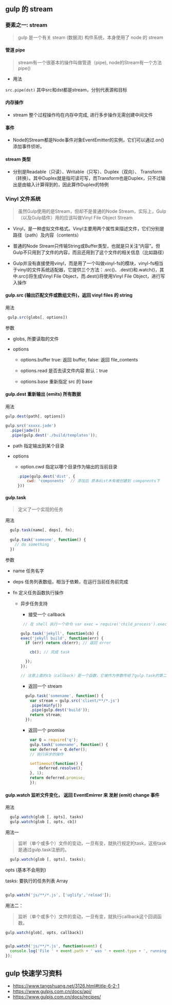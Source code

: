 ## gulp 的 stream

### 要素之一: stream
> gulp 是一个有关 steam (数据流) 构件系统，本身使用了 node 的 stream

#### 管道 pipe
> stream有一个很基本的操作叫做管道（pipe), node的Stream有一个方法pipe()

* 用法 

 `src.pipe(dst)`  其中src和dst都是stream，分别代表源和目标
 
#### 内存操作

* stream 整个过程操作均在内存中完成, 进行多步操作无需创建中间文件


#### 事件

* Node的Stream都是Node事件对象EventEmitter的实例，它们可以通过.on()添加事件侦听。

#### stream 类型

* 分别是Readable（只读）、Writable（只写）、Duplex（双向）、 Transform（转换）。其中Duplex就是指可读可写，而Transform也是Duplex，只不过输出是由输入计算得到的，因此算作Duplex的特例

### Vinyl 文件系统
> 虽然Gulp使用的是Stream，但却不是普通的Node Stream，实际上，Gulp（以及Gulp插件）用的应该叫做Vinyl File Object Stream

* Vinyl，是一种虚拟文件格式。Vinyl主要用两个属性来描述文件，它们分别是路径（path）及内容（contents）

* 普通的Node Stream只传输String或Buffer类型，也就是只关注“内容”。但Gulp不只用到了文件的内容，而且还用到了这个文件的相关信息（比如路径）

* Gulp并没有直接使用vinyl，而是用了一个叫做vinyl-fs的模块，vinyl-fs相当于vinyl的文件系统适配器，它提供三个方法：.src()、.dest()和.watch()，其中.src()将生成Vinyl File Object，而.dest()将使用Vinyl File Object，进行写入操作


#### gulp.src (输出匹配文件或数组文件)，返回 vinyl files 的 string

用法 

```js
 gulp.src(globs[, options])

```

参数

* globs, 所要读取的文件

* options

  * options.buffer  true: 返回 buffer, false: 返回 file_contents

  * options.read 是否去读文件内容  默认：true

  * options.base 重新指定 src 的 base


#### gulp.dest 重新输出 (emits) 所有数据

用法

```js
gulp.dest(path[, options])

gulp.src('xxxxx.jade')
  .pipe(jade())
  .pipe(gulp.dest('./build/templates'));

```

* path 指定输出到某个目录

* options

    * option.cwd 指定以哪个目录作为输出的当前目录
    ```js
      .pipe(gulp.dest('dist', {
          cwd: 'components'  // 添加后 原本dist木有被创建到 components下
      }))
    ```

#### gulp.task
> 定义了一个实现的任务

用法

```js
  gulp.task(name[, deps], fn);
  
  gulp.task('someone', function() {
    // do something
  })

```

参数

* name 任务名字

* deps 任务列表数组，相当于依赖，在运行当前任务前完成

* fn 定义任务函数执行操作

  * 异步任务支持
    * 接受一个 callback
    ```js
     // 在 shell 执行一个命令 var exec = require('child_process').exec;

    gulp.task('jekyll', function(cb) {
    exec('jekyll build', function(err) {
      if (err) return cb(err); // 返回 error      

        cb(); // 完成 task 

      });
    });

    // 注意上面的cb（callback）是一个函数，它被作为参数传给了gulp.task的第二个参数（是个函数）
    ```

    * 返回一个 stream
    ```js
      gulp.task('somename', function() {
        var stream = gulp.src('client/**/*.js')
        .pipe(minfy())
        .pipe(gulp.dest('build'));
        return stream;
      });

    ```

    * 返回一个 promise

    ```js 
        var Q = require('q');
        gulp.task('somename', function() {
        var deferred = Q.defer();
        // 执行异步的操作

        setTimeout(function() {
            deferred.resolve();
        }, 1);
        return deferred.promise;
        });

    ```

#### gulp.watch 监听文件变化， 返回 EventEmirrer 来 发射 (emit) change 事件

用法

```js 
  gulp.watch(glob [, opts], tasks)
  gulp.watch(glob [, opts, cb])

```

用法一
> 监听（单个或多个）文件的变动，一旦有变，就执行规定的task，这些task是通过gulp.task注册的。

```js
  gulp.watch(glob [, opts], tasks);
```

opts (基本不会用到)

tasks: 要执行的任务列表 Array

```js

gulp.watch('js/**/*.js', ['uglify','reload']);
```

用法二：
>监听（单个或多个）文件的变动，一旦有变，就执行callback这个回调函数。

```js
gulp.watch(glob[, opts, callback])
```

```js

gulp.watch('js/**/*.js', function(event) {
  console.log('File ' + event.path + ' was ' + event.type + ', running tasks...');
});

```





## gulp 快速学习资料
* https://www.tangshuang.net/3126.html#title-6-2-1
* https://www.gulpjs.com.cn/docs/api/
* https://www.gulpjs.com.cn/docs/recipes/